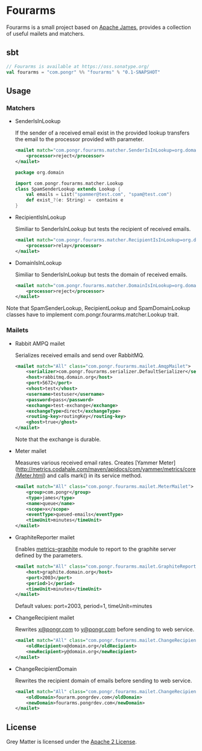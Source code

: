 # Fourarms

Fourarms is a small project based on [Apache James](http://james.apache.org), provides a collection of useful mailets and matchers.

## sbt

```scala
// Fourarms is available at https://oss.sonatype.org/
val fourarms = "com.pongr" %% "fourarms" % "0.1-SNAPSHOT"
```

## Usage

### Matchers

* SenderIsInLookup

  If the sender of a received email exist in the provided lookup transfers the email to the processor provided with parameter.
  ```xml
  <mailet match="com.pongr.fourarms.matcher.SenderIsInLookup=org.domain.SpamSenderLookup" class="ToProcessor">
      <processor>reject</processor>
  </mailet>
  ```

  ```scala
  package org.domain

  import com.pongr.fourarms.matcher.Lookup
  class SpamSenderLookup extends Lookup {
      val emails = List("spammer@test.com", "spam@test.com")
      def exist_?(e: String) =  contains e
  }
  ```

* RecipientIsInLookup

  Similiar to SenderIsInLookup but tests the recipient of received emails.
  ```xml
  <mailet match="com.pongr.fourarms.matcher.RecipientIsInLookup=org.domain.RecipientLookup" class="ToProcessor">
      <processor>relay</processor>
  </mailet>
  ```

* DomainIsInLookup

  Similiar to SenderIsInLookup but tests the domain of received emails.
  ```xml
  <mailet match="com.pongr.fourarms.matcher.DomainIsInLookup=org.domain.SpamDomainLookup" class="ToProcessor">
      <processor>reject</processor>
  </mailet>
  ```

Note that SpamSenderLookup, RecipientLookup and SpamDomainLookup classes have to implement com.pongr.fourarms.matcher.Lookup trait.

### Mailets

* Rabbit AMPQ mailet

  Serializes received emails and send over RabbitMQ.
  ```xml
  <mailet match="All" class="com.pongr.fourarms.mailet.AmqpMailet">
      <serializer>com.pongr.fourarms.serializer.DefaultSerializer</serializer>
      <host>rabbitmq.domain.org</host>
      <port>5672</port>
      <vhost>test</vhost>
      <username>testuser</username>
      <password>pass</password>
      <exchange>test-exchange</exchange>
      <exchangeType>direct</exchangeType>
      <routing-key>routingKey</routing-key>
      <ghost>true</ghost>
  </mailet>
  ```
  Note that the exchange is durable.

* Meter mailet

  Measures various received email rates. Creates [Yammer Meter] (http://metrics.codahale.com/maven/apidocs/com/yammer/metrics/core/Meter.html) and calls mark() in its service method. 
  ```xml
  <mailet match="All" class="com.pongr.fourarms.mailet.MeterMailet">
      <group>com.pongr</group>
      <type>james</type>
      <name>queue</name>
      <scope>x</scope>
      <eventType>queued-emails</eventType>
      <timeUnit>minutes</timeUnit>
  </mailet>
  ```

* GraphiteReporter mailet

  Enables [metrics-graphite](http://metrics.codahale.com/manual/graphite/) module to report to the graphite server defined by the parameters.
  ```xml
  <mailet match="All" class="com.pongr.fourarms.mailet.GraphiteReporterMailet">
      <host>graphite.domain.org</host>
      <port>2003</port>
      <period>1</period>
      <timeUnit>minutes</timeUnit>
  </mailet>
  ```
  Default values: port=2003, period=1, timeUnit=minutes

* ChangeRecipient mailet

  Rewrites x@pongr.com to y@pongr.com before sending to web service.
  ```xml
  <mailet match="All" class="com.pongr.fourarms.mailet.ChangeRecipient">
      <oldRecipient>x@domain.org</oldRecipient>
      <newRecipient>y@domain.org</newRecipient>
  </mailet>
  ```

* ChangeRecipientDomain

  Rewrites the recipient domain of emails before sending to web service.
  ```xml
  <mailet match="All" class="com.pongr.fourarms.mailet.ChangeRecipientDomain">
      <oldDomain>fourarm.pongrdev.com</oldDomain>
      <newDomain>fourarms.pongrdev.com</newDomain>
  </mailet>
  ```

## License

Grey Matter is licensed under the [Apache 2 License](http://www.apache.org/licenses/LICENSE-2.0.txt).

